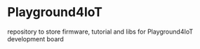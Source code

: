 # Playground4IoT
repository to store firmware, tutorial and libs for Playground4IoT development board
